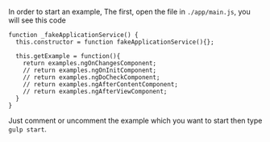 In order to start an example, The first, open the file in `./app/main.js`, you will see this code
```
function _fakeApplicationService() {
  this.constructor = function fakeApplicationService(){};

  this.getExample = function(){
    return examples.ngOnChangesComponent;
    // return examples.ngOnInitComponent;
    // return examples.ngDoCheckComponent;
    // return examples.ngAfterContentComponent;
    // return examples.ngAfterViewComponent;
  }
}
```

Just comment or uncomment the example which you want to start then type `gulp start`.